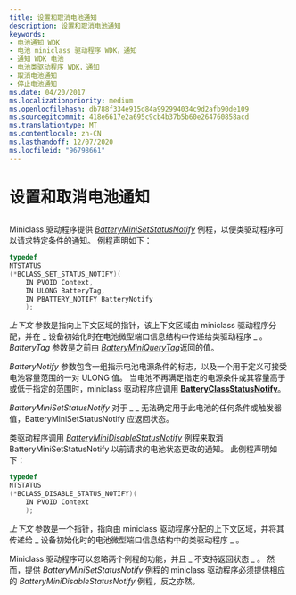 ```yaml
---
title: 设置和取消电池通知
description: 设置和取消电池通知
keywords:
- 电池通知 WDK
- 电池 miniclass 驱动程序 WDK，通知
- 通知 WDK 电池
- 电池类驱动程序 WDK，通知
- 取消电池通知
- 停止电池通知
ms.date: 04/20/2017
ms.localizationpriority: medium
ms.openlocfilehash: db788f334e915d84a992994034c9d2afb90de109
ms.sourcegitcommit: 418e6617e2a695c9cb4b37b5b60e264760858acd
ms.translationtype: MT
ms.contentlocale: zh-CN
ms.lasthandoff: 12/07/2020
ms.locfileid: "96798661"
---
```

# <a name="setting-and-canceling-battery-notification"></a>设置和取消电池通知


## <span id="ddk_setting_and_canceling_battery_notification_dg"></span><span id="DDK_SETTING_AND_CANCELING_BATTERY_NOTIFICATION_DG"></span>


Miniclass 驱动程序提供 [*BatteryMiniSetStatusNotify*](/windows/win32/api/batclass/nc-batclass-bclass_set_status_notify_callback) 例程，以便类驱动程序可以请求特定条件的通知。 例程声明如下：

```cpp
typedef
NTSTATUS
(*BCLASS_SET_STATUS_NOTIFY)(
    IN PVOID Context,
    IN ULONG BatteryTag,
    IN PBATTERY_NOTIFY BatteryNotify
    );
```

*上下文* 参数是指向上下文区域的指针，该上下文区域由 miniclass 驱动程序分配，并在 \_ 设备初始化时在电池微型端口信息结构中传递给类驱动程序 \_ 。 *BatteryTag* 参数是之前由 [*BatteryMiniQueryTag*](/windows/win32/api/batclass/nc-batclass-bclass_query_tag_callback)返回的值。

*BatteryNotify* 参数包含一组指示电池电源条件的标志，以及一个用于定义可接受电池容量范围的一对 ULONG 值。 当电池不再满足指定的电源条件或其容量高于或低于指定的范围时，miniclass 驱动程序应调用 [**BatteryClassStatusNotify**](/windows/win32/api/batclass/nf-batclass-batteryclassstatusnotify)。

*BatteryMiniSetStatusNotify* 对于 \_ \_ 无法确定用于此电池的任何条件或触发器值，BatteryMiniSetStatusNotify 应返回状态。

类驱动程序调用 [*BatteryMiniDisableStatusNotify*](/windows/win32/api/batclass/nc-batclass-bclass_disable_status_notify_callback) 例程来取消 BatteryMiniSetStatusNotify 以前请求的电池状态更改的通知。 此例程声明如下：

```cpp
typedef
NTSTATUS
(*BCLASS_DISABLE_STATUS_NOTIFY)(
    IN PVOID Context
    );
```

*上下文* 参数是一个指针，指向由 miniclass 驱动程序分配的上下文区域，并将其传递给 \_ 设备初始化时的电池微型端口信息结构中的类驱动程序 \_ 。

Miniclass 驱动程序可以忽略两个例程的功能，并且 \_ 不支持返回状态 \_ 。 然而，提供 *BatteryMiniSetStatusNotify* 例程的 miniclass 驱动程序必须提供相应的 *BatteryMiniDisableStatusNotify* 例程，反之亦然。

 

